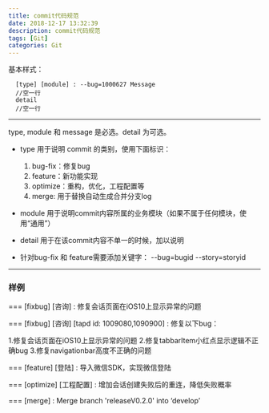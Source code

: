 ```yaml
---
title: commit代码规范
date: 2018-12-17 13:32:39
description: commit代码规范
tags: [Git]
categories: Git
---
```


基本样式：

      [type] [module] : --bug=1000627 Message
      //空一行
      detail
      //空一行

---

type, module 和 message 是必选。detail 为可选。

- type 用于说明 commit 的类别，使用下面标识：
    1. bug-fix：修复bug
    2. feature：新功能实现
    3. optimize：重构，优化，工程配置等
    4. merge:  用于替换自动生成合并分支log

- module 用于说明commit内容所属的业务模块（如果不属于任何模块，使用“通用”）
- detail 用于在该commit内容不单一的时候，加以说明
- 针对bug-fix 和 feature需要添加关键字： --bug=bugid --story=storyid

---

### 样例

===
[fixbug] [咨询]  : 修复会话页面在iOS10上显示异常的问题

===
[fixbug] [咨询] [tapd id: 1009080,1090900] : 修复以下bug：

1.修复会话页面在iOS10上显示异常的问题
2.修复tabbarItem小红点显示逻辑不正确bug
3.修复navigationbar高度不正确的问题

===
[feature] [登陆]  : 导入微信SDK，实现微信登陆

===
[optimize] [工程配置] : 增加会话创建失败后的重连，降低失败概率

===
[merge] :  Merge branch 'releaseV0.2.0' into ‘develop’

